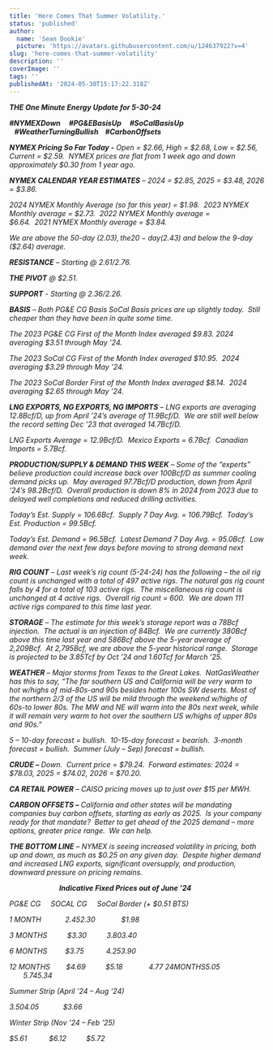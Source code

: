 ```yaml
---
title: 'Here Comes That Summer Volatility.'
status: 'published'
author:
  name: 'Sean Dookie'
  picture: 'https://avatars.githubusercontent.com/u/124637922?v=4'
slug: 'here-comes-that-summer-volatility'
description: ''
coverImage: ''
tags: ''
publishedAt: '2024-05-30T15:17:22.318Z'
---
```


***THE One Minute Energy Update for 5-30-24***

***#NYMEXDown     #PG&EBasisUp     #SoCalBasisUp    #WeatherTurningBullish    #CarbonOffsets***    

***NYMEX Pricing So Far Today -*** *Open = $2.66, High = $2.68, Low = $2.56, Current = $2.59.  NYMEX prices are flat from 1 week ago and down approximately $0.30 from 1 year ago.* 

***NYMEX CALENDAR YEAR ESTIMATES*** *– 2024 = $2.85, 2025 = $3.48, 2026 = $3.86.*

*2024 NYMEX Monthly Average (so far this year) = $1.98.  2023 NYMEX Monthly average = $2.73.  2022 NYMEX Monthly average = $6.64.  2021 NYMEX Monthly average = $3.84.* 

*We are above the 50-day ($2.03), the 20-day ($2.43) and below the 9-day ($2.64) average.*  

***RESISTANCE*** *– Starting @ $2.61/$2.76.* 

***THE PIVOT*** *@ $2.51.* 

***SUPPORT*** *- Starting @ $2.36/$2.26.*

***BASIS*** *– Both PG&E CG Basis SoCal Basis prices are up slightly today.  Still cheaper than they have been in quite some time.*                  

*The 2023 PG&E CG First of the Month Index averaged $9.83. 2024 averaging $3.51 through May ’24.* 

*The 2023 SoCal CG First of the Month Index averaged $10.95.  2024 averaging $3.29 through May ’24.* 

*The 2023 SoCal Border First of the Month Index averaged $8.14.  2024 averaging $2.65 through May ’24.* 

***LNG EXPORTS, NG EXPORTS, NG IMPORTS*** *– LNG exports are averaging 12.8Bcf/D, up from April ’24’s average of 11.9Bcf/D.  We are still well below the record setting Dec ’23 that averaged 14.7Bcf/D.*

*LNG Exports Average = 12.9Bcf/D.  Mexico Exports = 6.7Bcf.  Canadian Imports = 5.7Bcf.*

***PRODUCTION/SUPPLY & DEMAND THIS WEEK*** *– Some of the “experts” believe production could increase back over 100Bcf/D as summer cooling demand picks up.  May averaged 97.7Bcf/D production, down from April ‘24’s 98.2Bcf/D.  Overall production is down 8% in 2024 from 2023 due to delayed well completions and reduced drilling activities.*

*Today’s Est. Supply = 106.6Bcf.  Supply 7 Day Avg. = 106.79Bcf.  Today’s Est. Production = 99.5Bcf.* 

*Today’s Est. Demand = 96.5Bcf.  Latest Demand 7 Day Avg. = 95.0Bcf.  Low demand over the next few days before moving to strong demand next week.*                  

***RIG COUNT*** *– Last week’s rig count (5-24-24) has the following – the oil rig count is unchanged with a total of 497 active rigs. The natural gas rig count falls by 4 for a total of 103 active rigs.  The miscellaneous rig count is unchanged at 4 active rigs.  Overall rig count = 600.  We are down 111 active rigs compared to this time last year.*

***STORAGE*** *– The estimate for this week’s storage report was a 78Bcf injection.  The actual is an injection of 84Bcf.  We are currently 380Bcf above this time last year and 586Bcf above the 5-year average of 2,209Bcf.  At 2,795Bcf, we are above the 5-year historical range.  Storage is projected to be 3.85Tcf by Oct ’24 and 1.60Tcf for March ’25.* 

***WEATHER*** *– Major storms from Texas to the Great Lakes.  NatGasWeather has this to say, “The far southern US and California will be very warm to hot w/highs of mid-80s-and 90s besides hotter 100s SW deserts. Most of the northern 2/3 of the US will be mild through the weekend w/highs of 60s-to lower 80s. The MW and NE will warm into the 80s next week, while it will remain very warm to hot over the southern US w/highs of upper 80s and 90s.”*

*5 – 10-day forecast = bullish.  10-15-day forecast = bearish.  3-month forecast = bullish.  Summer (July – Sep) forecast = bullish.*    

***CRUDE –*** *Down.  Current price = $79.24.  Forward estimates: 2024 = $78.03, 2025 = $74.02, 2026 = $70.20.*   

***CA RETAIL POWER*** *– CAISO pricing moves up to just over $15 per MWH.* 

***CARBON OFFSETS –*** *California and other states will be mandating companies buy carbon offsets, starting as early as 2025.  Is your company ready for that mandate?  Better to get ahead of the 2025 demand – more options, greater price range.  We can help.* 

***THE BOTTOM LINE*** *– NYMEX is seeing increased volatility in pricing, both up and down, as much as $0.25 on any given day.  Despite higher demand and increased LNG exports, significant oversupply, and production, downward pressure on pricing remains.* 

                         ***Indicative Fixed Prices out of June ’24***                              

*PG&E CG     SOCAL CG     SoCal Border (+ $0.51 BTS)*

*1 MONTH            $2.45          $2.30             $1.98*

*3 MONTHS          $3.30          $3.80             $3.40*

*6 MONTHS         $3.75           $4.25             $3.90*

*12 MONTHS        $4.69          $5.18             $4.77\
24 MONTHS       $5.05          $5.74             $5.34*

*Summer Strip (April ’24 – Aug ‘24)*

*$3.50           $4.05            $3.66*

*Winter Strip (Nov ’24 – Feb ’25)*

*$5.61           $6.12          $5.72*